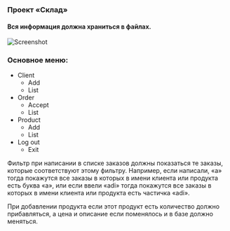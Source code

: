 ### Проект «Склад»

#### Вся информация должна храниться в файлах.

![Screenshot](sreenshot.png)

### Основное меню:
- Client
  * Add
  * List
- Order
  * Accept
  * List
- Product
  * Add
  * List
- Log out
  * Exit
 
Фильтр при написании в списке заказов должны показаться те заказы, которые соответствуют этому фильтру. Например, если написали, «а» тогда покажутся все заказы в которых в имени клиента или продукта есть буква «а», или если ввели «adi» тогда покажутся все заказы в которых в имени клиента или продукта есть частичка «adi».

При добавлении продукта если этот продукт есть количество должно прибавляться, а цена и описание если поменялось и в базе должно меняться.
